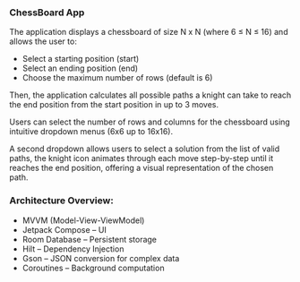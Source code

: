 ###  ChessBoard App
The application displays a chessboard of size N x N (where 6 ≤ N ≤ 16) and allows the user to:

- Select a starting position (start)
- Select an ending position (end)
- Choose the maximum number of rows (default is 6)

Then, the application calculates all possible paths a knight can take to reach the end position from the start position in up to 3 moves.

Users can select the number of rows and columns for the chessboard using intuitive dropdown menus (6x6 up to 16x16).

A second dropdown allows users to  select a solution from the list of valid paths, the knight icon animates through each move step-by-step until it reaches the end position, offering a visual representation of the chosen path.



### Architecture Overview:

- MVVM (Model-View-ViewModel)
- Jetpack Compose – UI
- Room Database – Persistent storage 
- Hilt – Dependency Injection 
- Gson – JSON conversion for complex data 
- Coroutines – Background computation
